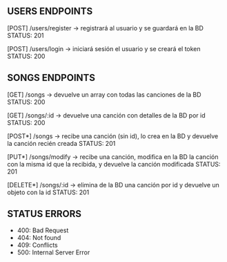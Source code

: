 ## USERS ENDPOINTS

[POST] /users/register -> registrará al usuario y se guardará en la BD
STATUS: 201

[POST] /users/login -> iniciará sesión el usuario y se creará el token
STATUS: 200

## SONGS ENDPOINTS

[GET] /songs -> devuelve un array con todas las canciones de la BD
STATUS: 200

[GET] /songs/:id -> devuelve una canción con detalles de la BD por id
STATUS: 200

[POST*] /songs -> recibe una canción (sin id), lo crea en la BD y devuelve la canción recién creada
STATUS: 201

[PUT*] /songs/modify -> recibe una canción, modifica en la BD la canción con la misma id que la recibida, y devuelve la canción modificada
STATUS: 201

[DELETE*] /songs/:id -> elimina de la BD una canción por id y devuelve un objeto con la id
STATUS: 201

## STATUS ERRORS

- 400: Bad Request
- 404: Not found
- 409: Conflicts
- 500: Internal Server Error
